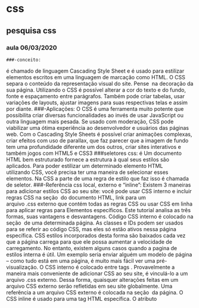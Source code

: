 # css
## pesquisa css
### aula 06/03/2020

  

	###-conceito:
  é chamado de linguagem Cascading Style Sheet e é usado para estilizar elementos escritos em uma linguagem de marcação como HTML. O CSS separa o conteúdo da representação visual do site. Pense  na decoração da sua página. Utilizando o CSS é possível alterar a cor do texto e do fundo, fonte e espaçamento entre parágrafos. Também pode criar tabelas, usar variações de layouts, ajustar imagens para suas respectivas telas e assim por diante.
	###-Aplicações:
  O CSS é uma ferramenta muito potente que possibilita criar diversas funcionalidades ao invés de usar JavaScript ou outra linguagem mais pesada. Se usado com moderação, CSS pode viabilizar uma ótima experiência ao desenvolvedor e usuários das páginas web.
Com o Cascading Style Sheets é possível criar animações complexas, criar efeitos com uso de parallax, que faz parecer que a imagem de fundo tem uma profundidade diferente um dos outros, criar sites interativos e também jogos com HTML5 e CSS3
	###seletores css:
  é  Um documento HTML bem estruturado fornece a estrutura à qual seus estilos são aplicados. Para poder estilizar um determinado elemento HTML utilizando CSS, você precisa ter uma maneira de selecionar esses elementos. Na CSS a parte de uma regra de estilo que faz isso é chamada de seletor.
	###-Referência css local, externo e “inline”:
  Existem 3 maneiras para adicionar estilos CSS ao seu site: você pode usar CSS interno e incluir regras CSS na seção <head> do documento HTML, link para um arquivo .css externo que contém todas as regras CSS ou usar CSS em linha para aplicar regras para Elementos específicos. Este tutorial analisa as três formas, suas vantagens e desvantagens.
	Código CSS interno é colocado na seção <head> de uma determinada página. As classes e IDs podem ser usados para se referir ao código CSS, mas eles só estão ativos nessa página específica. CSS estilos incorporados desta forma são baixados cada vez que a página carrega para que ele possa aumentar a velocidade de carregamento. No entanto, existem alguns casos quando a pagina de estilos interna é útil. Um exemplo seria enviar alguém um modelo de página – como tudo está em uma página, é muito mais fácil ver uma pré-visualização. O CSS interno é colocado entre tags <style></style>. 
	Provavelmente a maneira mais conveniente de adicionar CSS ao seu site, é vinculá-lo a um arquivo .css externo. Dessa forma, quaisquer alterações feitas em um arquivo CSS externo serão refletidas em seu site globalmente. Uma referência a um arquivo CSS externo é colocada na seção <head> da página.
	O CSS inline é usado para uma tag HTML específica. O atributo <style> é usado para formatar uma tag HTML específica. Usar CSS desta forma não é recomendado, pois cada tag HTML precisa ser denominada individualmente. Gerenciando seu site pode tornar-se muito difícil se você usar apenas CSS inline. No entanto, pode ser útil em algumas situações. Por exemplo, nos casos em que você não tem acesso a arquivos CSS ou precisa aplicar estilo para um único elemento. 
	###Frameworks css mais usados:
	-Bootstrap; é um framework web com código-fonte aberto para desenvolvimento de componentes de interface e front-end para sites e aplicações web usando HTML, CSS e JavaScript, baseado em modelos de design para a tipografia, melhorando a experiência do usuário em um site amigável e responsivo.
	- Purecss; O framework Pure é ridiculamente pequeno. Todo o conjunto de módulos em 4.0KB * minified e compactado. Trabalha com dispositivos móveis em mente, mantem nossos arquivos pequenos, e cada linha de CSS foi cuidadosamente considerada.
	-foundation; é uma estrutura de front-end responsiva . O Foundation fornece uma grade responsiva e componentes de interface do usuário de HTML e CSS , modelos e trechos de código, incluindo tipografia, formulários, botões, navegação e outros elementos da interface, além de funcionalidade opcional fornecida pelas extensões JavaScript.
	
	
	
	
